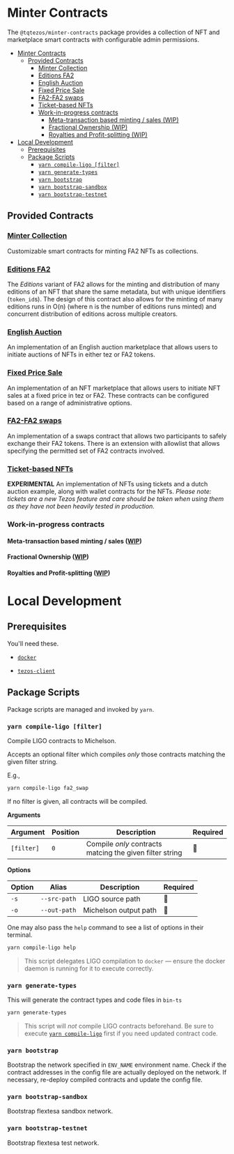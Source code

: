 # Minter Contracts

The `@tqtezos/minter-contracts` package provides a collection of NFT and marketplace smart contracts with configurable admin permissions.

- [Minter Contracts](#minter-contracts)
  - [Provided Contracts](#provided-contracts)
    - [Minter Collection](#minter-collection)
    - [Editions FA2](#editions-fa2)
    - [English Auction](#english-auction)
    - [Fixed Price Sale](#fixed-price-sale)
    - [FA2-FA2 swaps](#fa2-fa2-swaps)
    - [Ticket-based NFTs](#ticket-based-nfts)
    - [Work-in-progress contracts](#work-in-progress-contracts)
      - [Meta-transaction based minting / sales (WIP)](#meta-transaction-based-minting--sales-wip)
      - [Fractional Ownership (WIP)](#fractional-ownership-wip)
      - [Royalties and Profit-splitting (WIP)](#royalties-and-profit-splitting-wip)
- [Local Development](#local-development)
  - [Prerequisites](#prerequisites)
  - [Package Scripts](#package-scripts)
    - [`yarn compile-ligo [filter]`](#yarn-compile-ligo-filter)
    - [`yarn generate-types`](#yarn-generate-types)
    - [`yarn bootstrap`](#yarn-bootstrap)
    - [`yarn bootstrap-sandbox`](#yarn-bootstrap-sandbox)
    - [`yarn bootstrap-testnet`](#yarn-bootstrap-testnet)

## Provided Contracts

### [Minter Collection](ligo/src/minter_collection)

Customizable smart contracts for minting FA2 NFTs as collections.

### [Editions FA2](ligo/src/minter_collection/editions)
The _Editions_ variant of FA2 allows for the minting and distribution of many editions of an NFT that share the same metadata, but with unique identifiers (`token_id`s). The design of this contract also allows for the minting of many editions runs in O(n) (where n is the number of editions runs minted) and concurrent distribution of editions across multiple creators.

### [English Auction](ligo/src/english_auction)

An implementation of an English auction marketplace that allows users to initiate auctions of NFTs in either tez or FA2 tokens.

### [Fixed Price Sale](ligo/src/fixed_price_sale)

An implementation of an NFT marketplace that allows users to initiate NFT sales at a fixed price in tez or FA2. These contracts can be configured based on a range of administrative options.

### [FA2-FA2 swaps](ligo/src/swaps)

An implementation of a swaps contract that allows two participants to safely exchange their FA2 tokens.
There is an extension with allowlist that allows specifying the permitted set of FA2 contracts involved.

### [Ticket-based NFTs](ligo/src/tickets)

**EXPERIMENTAL** An implementation of NFTs using tickets and a dutch auction example, along with wallet contracts for the NFTs. _Please note: tickets are a new Tezos feature and care should be taken when using them as they have not been heavily tested in production._

### Work-in-progress contracts

#### Meta-transaction based minting / sales ([WIP](https://github.com/tqtezos/minter-sdk/pull/33))

#### Fractional Ownership ([WIP](https://github.com/tqtezos/smart-contracts/pull/57))

#### Royalties and Profit-splitting ([WIP](https://github.com/tqtezos/minter-sdk/pull/40))


# Local Development

## Prerequisites

You'll need these.

- [`docker`](https://www.docker.com/products/docker-desktop)

- [`tezos-client`](https://assets.tqtezos.com/docs/setup/1-tezos-client/)

## Package Scripts

Package scripts are managed and invoked by `yarn`.


### `yarn compile-ligo [filter]`

Compile LIGO contracts to Michelson. 

Accepts an optional filter which compiles _only_ those contracts matching the given filter string. 

E.g., 
```bash
yarn compile-ligo fa2_swap
```

If no filter is given, all contracts will be compiled.

**Arguments**

| Argument   | Position    | Description                                                | Required |
| --------   | ----------- | ---------------------------------------------------------  | -------- | 
| `[filter]` | `0`         | Compile _only_ contracts matcing the given filter string   | 🔘        |


**Options**

| Option | Alias               | Description              | Required |
| ------ | ------------------- | -----------------------  | -------- | 
| `-s`   |`--src-path`         | LIGO source path         | 🔘       |
| `-o`   |`--out-path`         | Michelson output path    | 🔘       |

One may also pass the `help` command to see a list of options in their terminal.
```bash
yarn compile-ligo help
```

> This script delegates LIGO compilation to `docker` — ensure the docker daemon is running for it to execute correctly.


### `yarn generate-types`

This will generate the contract types and code files in `bin-ts`

```bash
yarn generate-types
```

> This script will _not_ compile LIGO contracts beforehand. Be sure to execute [`yarn compile-ligo`](#yarn-compile-ligo-filter) first if you need updated contract code.


### `yarn bootstrap` 
Bootstrap the network specified in `ENV_NAME` environment name.
Check if the contract addresses in the config file are actually deployed on
the network. If necessary, re-deploy compiled contracts and update the config
file.

### `yarn bootstrap-sandbox` 
Bootstrap flextesa sandbox network.

### `yarn bootstrap-testnet`
Bootstrap flextesa test network.
